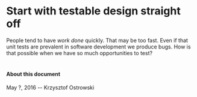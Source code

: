 
# Start with testable design straight off

People tend to have _work done_ quickly. That may be too fast. Even if that unit tests are prevalent in software development we produce bugs. How is that possible when we have so much opportunities to test?

# 

#### About this document

May ?, 2016 -- Krzysztof Ostrowski
